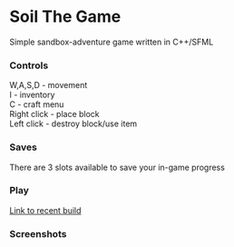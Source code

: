 # Soil The Game
Simple sandbox-adventure game written in C++/SFML

### Controls
  W,A,S,D - movement  
  I - inventory   
  C - craft menu  
  Right click - place block  
  Left click - destroy block/use item  

### Saves
There are 3 slots available to save your in-game progress

### Play
[Link to recent build](https://drive.google.com/file/d/1EmpAbSlQFTjD2YIrKzeWNQE9mv_pCkVo/view?usp=sharing)
### Screenshots
